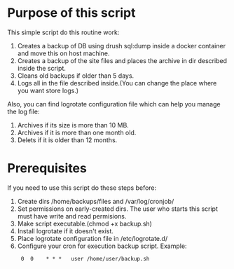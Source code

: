 # Purpose of this script

This simple script do this routine work: 
 
1. Creates a backup of DB using drush sql:dump inside a docker container and move this on host machine.
2. Creates a backup of the site files and places the archive in dir described inside the script.
3. Cleans old backups if older than 5 days.
4. Logs all in the file described inside.(You can change the place where you want store logs.)

Also, you can find logrotate configuration file which can help you manage the log file:

1. Archives if its size is more than 10 MB.
2. Archives if it is more than one month old.
3. Delets if it is older than 12 months.

# Prerequisites

If you need to use this script do these steps before:

1. Create dirs /home/backups/files and /var/log/cronjob/
2. Set permissions on early-created dirs. The user who starts this script must have write and read permisions. 
3. Make script executable.(chmod +x backup.sh)
4. Install logrotate if it doesn't exist.
5. Place logrotate configuration file in /etc/logrotate.d/
6. Configure your cron for execution backup script. Example:
   ```cron 
    0  0    * * *   user /home/user/backup.sh
   ```
